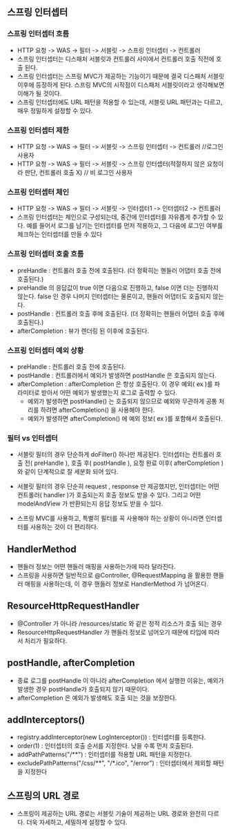 ## 스프링 인터셉터
### 스프링 인터셉터 흐름
* HTTP 요청 -> WAS -> 필터 -> 서블릿 -> 스프링 인터셉터 -> 컨트롤러
* 스프링 인터셉터는 디스패처 서블릿과 컨트롤러 사이에서 컨트롤러 호출 직전에 호출 된다.
* 스프링 인터셉터는 스프링 MVC가 제공하는 기능이기 때문에 결국 디스패처 서블릿 이후에 등장하게 된다. 스프링 MVC의 시작점이 디스패처 서블릿이라고 생각해보면 이해가 될 것이다.
* 스프링 인터셉터에도 URL 패턴을 적용할 수 있는데, 서블릿 URL 패턴과는 다르고, 매우 정밀하게 설정할 수 있다.

### 스프링 인터셉터 제한
* HTTP 요청 -> WAS -> 필터 -> 서블릿 -> 스프링 인터셉터 -> 컨트롤러 //로그인 사용자
* HTTP 요청 -> WAS -> 필터 -> 서블릿 -> 스프링 인터셉터(적절하지 않은 요청이라 판단, 컨트롤러 호출 X) // 비 로그인 사용자

### 스프링 인터셉터 체인
* HTTP 요청 -> WAS -> 필터 -> 서블릿 -> 인터셉터1 -> 인터셉터2 -> 컨트롤러
* 스프링 인터셉터는 체인으로 구성되는데, 중간에 인터셉터를 자유롭게 추가할 수 있다. 
  예를 들어서 로그를 남기는 인터셉터를 먼저 적용하고, 그 다음에 로그인 여부를 체크하는 인터셉터를 만들 수 있다

### 스프링 인터셉터 호출 흐름
* preHandle : 컨트롤러 호출 전에 호출된다. (더 정확히는 핸들러 어댑터 호출 전에 호출된다.)
* preHandle 의 응답값이 true 이면 다음으로 진행하고, false 이면 더는 진행하지 않는다. false 인 
  경우 나머지 인터셉터는 물론이고, 핸들러 어댑터도 호출되지 않는다.
* postHandle : 컨트롤러 호출 후에 호출된다. (더 정확히는 핸들러 어댑터 호출 후에 호출된다.)
* afterCompletion : 뷰가 렌더링 된 이후에 호출된다.

### 스프링 인터셉터 예외 상황
* preHandle : 컨트롤러 호출 전에 호출된다.
* postHandle : 컨트롤러에서 예외가 발생하면 postHandle 은 호출되지 않는다.
* afterCompletion : afterCompletion 은 항상 호출된다. 이 경우 예외( ex )를 파라미터로 받아서 어떤 예외가 발생했는지 로그로 출력할 수 있다.
  * 예외가 발생하면 postHandle() 는 호출되지 않으므로 예외와 무관하게 공통 처리를 하려면 afterCompletion() 을 사용해야 한다.
  * 예외가 발생하면 afterCompletion() 에 예외 정보( ex )를 포함해서 호출된다.

### 필터 vs 인터셉터
* 서블릿 필터의 경우 단순하게 doFilter() 하나만 제공된다. 인터셉터는 컨트롤러 호출 전( preHandle ), 호출 후( postHandle ), 요청 완료 이후( afterCompletion )와 같이 단계적으로 잘 세분화 되어 있다.
* 서블릿 필터의 경우 단순히 request , response 만 제공했지만, 인터셉터는 어떤 컨트롤러( handler )가 호출되는지 호출 정보도 받을 수 있다. 그리고 어떤 modelAndView 가 반환되는지 응답 정보도 받을 수 있다.

* 스프링 MVC를 사용하고, 특별히 필터를 꼭 사용해야 하는 상황이 아니라면 인터셉터를 사용하는 것이 더 편리하다.

## HandlerMethod
* 핸들러 정보는 어떤 핸들러 매핑을 사용하는가에 따라 달라진다. 
* 스프링을 사용하면 일반적으로 @Controller, @RequestMapping 을 활용한 핸들러 매핑을 사용하는데, 이 경우 핸들러 정보로 HandlerMethod 가 넘어온다.

## ResourceHttpRequestHandler
* @Controller 가 아니라 /resources/static 와 같은 정적 리소스가 호출 되는 경우
* ResourceHttpRequestHandler 가 핸들러 정보로 넘어오기 때문에 타입에 따라서 처리가 필요하다.

## postHandle, afterCompletion
* 종료 로그를 postHandle 이 아니라 afterCompletion 에서 실행한 이유는, 예외가 발생한 경우 postHandle가 호출되지 않기 때문이다. 
* afterCompletion 은 예외가 발생해도 호출 되는 것을 보장한다.

## addInterceptors()
* registry.addInterceptor(new LogInterceptor()) : 인터셉터를 등록한다.
* order(1) : 인터셉터의 호출 순서를 지정한다. 낮을 수록 먼저 호출된다.
* addPathPatterns("/**") : 인터셉터를 적용할 URL 패턴을 지정한다.
* excludePathPatterns("/css/**", "/*.ico", "/error") : 인터셉터에서 제외할 패턴을 지정한다

## 스프링의 URL 경로
* 스프링이 제공하는 URL 경로는 서블릿 기술이 제공하는 URL 경로와 완전히 다르다. 더욱 자세하고, 세밀하게 설정할 수 있다.
